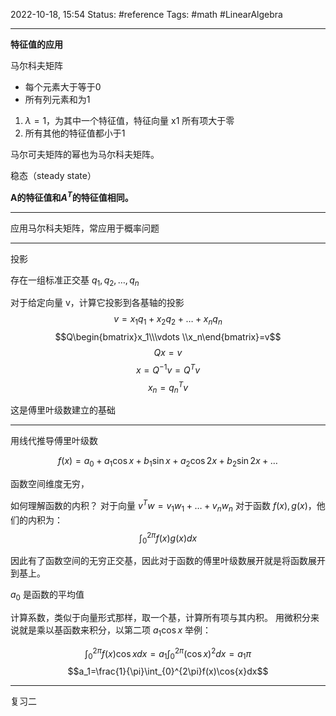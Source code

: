2022-10-18, 15:54
Status: #reference 
Tags: #math #LinearAlgebra 

---
**特征值的应用**

马尔科夫矩阵
- 每个元素大于等于0
- 所有列元素和为1

1. $\lambda=1$，为其中一个特征值，特征向量 x1 所有项大于零
2. 所有其他的特征值都小于1

马尔可夫矩阵的幂也为马尔科夫矩阵。

稳态（steady state）

**A的特征值和$A^T$的特征值相同。**

---
应用马尔科夫矩阵，常应用于概率问题

---
投影

存在一组标准正交基 $q_1,q_2, \dots , q_n$

对于给定向量 v，计算它投影到各基轴的投影
$$v=x_1q_1+x_2q_2+\dots +x_nq_n$$
$$Q\begin{bmatrix}x_1\\\vdots \\x_n\end{bmatrix}=v$$
$$Qx=v$$
$$x=Q^{-1}v=Q^Tv$$
$$x_n=q_n^Tv$$

这是傅里叶级数建立的基础

---
用线代推导傅里叶级数

$$f(x)=a_0+a_1\cos{x}+b_1\sin{x}+a_2\cos{2x}+b_2\sin{2x}+\dots$$

函数空间维度无穷，

如何理解函数的内积？
对于向量 $v^Tw=v_1w_1+\dots +v_nw_n$
对于函数 $f(x), g(x)$，他们的内积为：
$$\int_{0}^{2\pi}f(x)g(x)dx$$

因此有了函数空间的无穷正交基，因此对于函数的傅里叶级数展开就是将函数展开到基上。

$a_0$ 是函数的平均值

计算系数，类似于向量形式那样，取一个基，计算所有项与其内积。
用微积分来说就是乘以基函数来积分，以第二项 $a_1\cos{x}$ 举例：

$$\int_{0}^{2\pi}f(x)\cos{x}dx=a_1\int_0^{2\pi}(\cos{x})^2dx=a_1\pi$$
$$a_1=\frac{1}{\pi}\int_{0}^{2\pi}f(x)\cos{x}dx$$


---
复习二